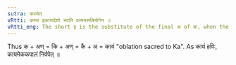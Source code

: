 ```yaml
---
sutra: कस्येत्
vRtti: कस्य इकारादेशो भवति प्रत्ययसन्नियोगेन ॥
vRtti_eng: The short इ is the substitute of the final अ of क, when the affix is added.,
---
```

Thus क + अण् = कि + अण् = कै + अ = कायं "oblation sacred to Ka". As कायं हविः, कायमेककपालं निर्वपेत् ॥
